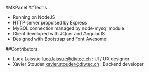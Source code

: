 #MXPanel
##Techs
* Running on NodeJS
* HTTP server propulsed by Express
* MySQL connection managed by node-mysql module
* Client developed with JQuer and AngularJS
* Designed with Bootstrap and Font Awesome

##Contributors
* Luca Laissue <luca.laissue@divtec.ch> : UI / UX designer
* Xavier Stouder <xavier.stouder@divtec.ch> :  Backend developer
